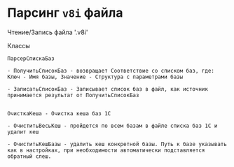 Парсинг `v8i` файла
===

Чтение/Запись файла '.v8i'

Классы

	ПарсерСпискаБаз

	- ПолучитьСписокБаз - возвращает Соответствие со списком баз, где: Ключ - Имя базы, Значение - Структура с параметрами базы

	- ЗаписатьСписокБаз - Записывает список баз в файл, как источник принимается результат от ПолучитьСписокБаз


	ОчисткаКеша - Очистка кеша баз 1С

	- ОчиститьВесьКеш - пройдется по всем базам в файле списка баз 1С и удалит кеш

	- ОчиститьКешБазы - удалить кеш конкретной базы. Путь к базе указывать как в настройках, при необходимости автоматически подставляется обратный слеш.
